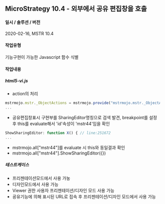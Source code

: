 ## MicroStrategy 10.4 - 외부에서 공유 편집창을 호출
#### 일시 / 솔루션 / 버전
2020-02-16, MSTR 10.4
#### 작업유형
기능구현이 가능한 Javascript 함수 식별
#### 작업내용
##### html5-vi.js  
* action의 처리
```javascript
mstrmojo.mstr._ObjectActions = mstrmojo.provide("mstrmojo.mstr._ObjectActions", { // line:241709
...
```
* 공유편집창표시 구현부를 SharingEditor명칭으로 검색 발견, breakpoint를 설정 후 this를 evaluate해서 'id'속성이 'mstr44'임을 확인
```javascript
ShowSharingEditor: function X() { // line:251672
...
```
* mstrmojo.all["mstr44"]를 evaluate 시 this와 동일결과 확인 
* mstrmojo.all["mstr44"].ShowSharingEditor({})
##### 테스트케이스
* 프리젠테이션모드에서 사용 가눙  
* 디자인모드에서 사용 가능  
* Viewer 권한 사용자 프리젠테이션/디자인 모드 사용 가능
* 굥유기능에 의해 표시된 URL로 접속 후 프리젠테이션/디자인 모드에서 사용 가능